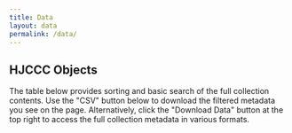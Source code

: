 ```yaml
---
title: Data
layout: data
permalink: /data/
---
```


## HJCCC Objects

The table below provides sorting and basic search of the full collection contents. 
Use the "CSV" button below to download the filtered metadata you see on the page. 
Alternatively, click the "Download Data" button at the top right to access the full collection metadata in various formats. 
